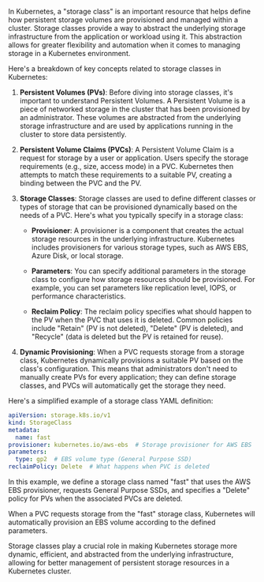 In Kubernetes, a "storage class" is an important resource that helps define how persistent storage volumes are provisioned and managed within a cluster. Storage classes provide a way to abstract the underlying storage infrastructure from the application or workload using it. This abstraction allows for greater flexibility and automation when it comes to managing storage in a Kubernetes environment.

Here's a breakdown of key concepts related to storage classes in Kubernetes:

1. **Persistent Volumes (PVs)**: Before diving into storage classes, it's important to understand Persistent Volumes. A Persistent Volume is a piece of networked storage in the cluster that has been provisioned by an administrator. These volumes are abstracted from the underlying storage infrastructure and are used by applications running in the cluster to store data persistently.

2. **Persistent Volume Claims (PVCs)**: A Persistent Volume Claim is a request for storage by a user or application. Users specify the storage requirements (e.g., size, access mode) in a PVC. Kubernetes then attempts to match these requirements to a suitable PV, creating a binding between the PVC and the PV.

3. **Storage Classes**: Storage classes are used to define different classes or types of storage that can be provisioned dynamically based on the needs of a PVC. Here's what you typically specify in a storage class:

   - **Provisioner**: A provisioner is a component that creates the actual storage resources in the underlying infrastructure. Kubernetes includes provisioners for various storage types, such as AWS EBS, Azure Disk, or local storage.

   - **Parameters**: You can specify additional parameters in the storage class to configure how storage resources should be provisioned. For example, you can set parameters like replication level, IOPS, or performance characteristics.

   - **Reclaim Policy**: The reclaim policy specifies what should happen to the PV when the PVC that uses it is deleted. Common policies include "Retain" (PV is not deleted), "Delete" (PV is deleted), and "Recycle" (data is deleted but the PV is retained for reuse).

4. **Dynamic Provisioning**: When a PVC requests storage from a storage class, Kubernetes dynamically provisions a suitable PV based on the class's configuration. This means that administrators don't need to manually create PVs for every application; they can define storage classes, and PVCs will automatically get the storage they need.

Here's a simplified example of a storage class YAML definition:

```yaml
apiVersion: storage.k8s.io/v1
kind: StorageClass
metadata:
  name: fast
provisioner: kubernetes.io/aws-ebs  # Storage provisioner for AWS EBS
parameters:
  type: gp2  # EBS volume type (General Purpose SSD)
reclaimPolicy: Delete  # What happens when PVC is deleted
```

In this example, we define a storage class named "fast" that uses the AWS EBS provisioner, requests General Purpose SSDs, and specifies a "Delete" policy for PVs when the associated PVCs are deleted.

When a PVC requests storage from the "fast" storage class, Kubernetes will automatically provision an EBS volume according to the defined parameters.

Storage classes play a crucial role in making Kubernetes storage more dynamic, efficient, and abstracted from the underlying infrastructure, allowing for better management of persistent storage resources in a Kubernetes cluster.
